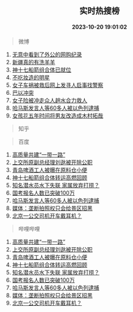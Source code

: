 <div align="center"><h2>实时热搜榜</h2><h4>2023-10-20 19:01:02</h4></div>

> 微博  

1. [无意中看到了外公的网购纪录](https://s.weibo.com/weibo?q=%23%E6%97%A0%E6%84%8F%E4%B8%AD%E7%9C%8B%E5%88%B0%E4%BA%86%E5%A4%96%E5%85%AC%E7%9A%84%E7%BD%91%E8%B4%AD%E7%BA%AA%E5%BD%95%23&t=31&band_rank=1&Refer=top)<br />
2. [新疆真的有洗羊羊](https://s.weibo.com/weibo?q=%23%E6%96%B0%E7%96%86%E7%9C%9F%E7%9A%84%E6%9C%89%E6%B4%97%E7%BE%8A%E7%BE%8A%23&t=31&band_rank=2&Refer=top)<br />
3. [神十七船箭组合体已就位](https://s.weibo.com/weibo?q=%23%E7%A5%9E%E5%8D%81%E4%B8%83%E8%88%B9%E7%AE%AD%E7%BB%84%E5%90%88%E4%BD%93%E5%B7%B2%E5%B0%B1%E4%BD%8D%23&t=31&band_rank=3&Refer=top)<br />
4. [不吃妆造的明星](https://s.weibo.com/weibo?q=%23%E4%B8%8D%E5%90%83%E5%A6%86%E9%80%A0%E7%9A%84%E6%98%8E%E6%98%9F%23&t=31&band_rank=4&Refer=top)<br />
5. [女子车祸被救后网上发寻人启事找警察](https://s.weibo.com/weibo?q=%23%E5%A5%B3%E5%AD%90%E8%BD%A6%E7%A5%B8%E8%A2%AB%E6%95%91%E5%90%8E%E7%BD%91%E4%B8%8A%E5%8F%91%E5%AF%BB%E4%BA%BA%E5%90%AF%E4%BA%8B%E6%89%BE%E8%AD%A6%E5%AF%9F%23&t=31&band_rank=5&Refer=top)<br />
6. [巴以冲突](https://s.weibo.com/weibo?q=%23%E5%B7%B4%E4%BB%A5%E5%86%B2%E7%AA%81%23&t=31&band_rank=6&Refer=top)<br />
7. [女子险被冲走众人趟水合力救人](https://s.weibo.com/weibo?q=%23%E5%A5%B3%E5%AD%90%E9%99%A9%E8%A2%AB%E5%86%B2%E8%B5%B0%E4%BC%97%E4%BA%BA%E8%B6%9F%E6%B0%B4%E5%90%88%E5%8A%9B%E6%95%91%E4%BA%BA%23&t=31&band_rank=7&Refer=top)<br />
8. [哈马斯发言人等60多人被以色列逮捕](https://s.weibo.com/weibo?q=%23%E5%93%88%E9%A9%AC%E6%96%AF%E5%8F%91%E8%A8%80%E4%BA%BA%E7%AD%8960%E5%A4%9A%E4%BA%BA%E8%A2%AB%E4%BB%A5%E8%89%B2%E5%88%97%E9%80%AE%E6%8D%95%23&t=31&band_rank=8&Refer=top)<br />
9. [女孩花五年时间将男友改造成木村拓哉](https://s.weibo.com/weibo?q=%23%E5%A5%B3%E5%AD%A9%E8%8A%B1%E4%BA%94%E5%B9%B4%E6%97%B6%E9%97%B4%E5%B0%86%E7%94%B7%E5%8F%8B%E6%94%B9%E9%80%A0%E6%88%90%E6%9C%A8%E6%9D%91%E6%8B%93%E5%93%89%23&t=31&band_rank=9&Refer=top)<br />

> 知乎  


> 百度  

1. [高质量共建“一带一路”](https://www.baidu.com/s?wd=%E9%AB%98%E8%B4%A8%E9%87%8F%E5%85%B1%E5%BB%BA%E2%80%9C%E4%B8%80%E5%B8%A6%E4%B8%80%E8%B7%AF%E2%80%9D&sa=fyb_news&rsv_dl=fyb_news)<br />
2. [上交所原副总经理刘逖被开除公职](https://www.baidu.com/s?wd=%E4%B8%8A%E4%BA%A4%E6%89%80%E5%8E%9F%E5%89%AF%E6%80%BB%E7%BB%8F%E7%90%86%E5%88%98%E9%80%96%E8%A2%AB%E5%BC%80%E9%99%A4%E5%85%AC%E8%81%8C&sa=fyb_news&rsv_dl=fyb_news)<br />
3. [青岛啤酒工人被曝在原料仓小便](https://www.baidu.com/s?wd=%E9%9D%92%E5%B2%9B%E5%95%A4%E9%85%92%E5%B7%A5%E4%BA%BA%E8%A2%AB%E6%9B%9D%E5%9C%A8%E5%8E%9F%E6%96%99%E4%BB%93%E5%B0%8F%E4%BE%BF&sa=fyb_news&rsv_dl=fyb_news)<br />
4. [神十七船箭组合体转运高燃回顾](https://www.baidu.com/s?wd=%E7%A5%9E%E5%8D%81%E4%B8%83%E8%88%B9%E7%AE%AD%E7%BB%84%E5%90%88%E4%BD%93%E8%BD%AC%E8%BF%90%E9%AB%98%E7%87%83%E5%9B%9E%E9%A1%BE&sa=fyb_news&rsv_dl=fyb_news)<br />
5. [知名潜水员水下失联 家属放弃打捞？](https://www.baidu.com/s?wd=%E7%9F%A5%E5%90%8D%E6%BD%9C%E6%B0%B4%E5%91%98%E6%B0%B4%E4%B8%8B%E5%A4%B1%E8%81%94+%E5%AE%B6%E5%B1%9E%E6%94%BE%E5%BC%83%E6%89%93%E6%8D%9E%EF%BC%9F&sa=fyb_news&rsv_dl=fyb_news)<br />
6. [国考报名人数已突破100万](https://www.baidu.com/s?wd=%E5%9B%BD%E8%80%83%E6%8A%A5%E5%90%8D%E4%BA%BA%E6%95%B0%E5%B7%B2%E7%AA%81%E7%A0%B4100%E4%B8%87&sa=fyb_news&rsv_dl=fyb_news)<br />
7. [哈马斯发言人等60多人被以色列逮捕](https://www.baidu.com/s?wd=%E5%93%88%E9%A9%AC%E6%96%AF%E5%8F%91%E8%A8%80%E4%BA%BA%E7%AD%8960%E5%A4%9A%E4%BA%BA%E8%A2%AB%E4%BB%A5%E8%89%B2%E5%88%97%E9%80%AE%E6%8D%95&sa=fyb_news&rsv_dl=fyb_news)<br />
8. [媒体：垄断拍照权只会给景区招黑](https://www.baidu.com/s?wd=%E5%AA%92%E4%BD%93%EF%BC%9A%E5%9E%84%E6%96%AD%E6%8B%8D%E7%85%A7%E6%9D%83%E5%8F%AA%E4%BC%9A%E7%BB%99%E6%99%AF%E5%8C%BA%E6%8B%9B%E9%BB%91&sa=fyb_news&rsv_dl=fyb_news)<br />
9. [北京一公交司机开车戴耳机？](https://www.baidu.com/s?wd=%E5%8C%97%E4%BA%AC%E4%B8%80%E5%85%AC%E4%BA%A4%E5%8F%B8%E6%9C%BA%E5%BC%80%E8%BD%A6%E6%88%B4%E8%80%B3%E6%9C%BA%EF%BC%9F&sa=fyb_news&rsv_dl=fyb_news)<br />

> 哔哩哔哩  

1. [高质量共建“一带一路”](https://www.baidu.com/s?wd=%E9%AB%98%E8%B4%A8%E9%87%8F%E5%85%B1%E5%BB%BA%E2%80%9C%E4%B8%80%E5%B8%A6%E4%B8%80%E8%B7%AF%E2%80%9D&sa=fyb_news&rsv_dl=fyb_news)<br />
2. [上交所原副总经理刘逖被开除公职](https://www.baidu.com/s?wd=%E4%B8%8A%E4%BA%A4%E6%89%80%E5%8E%9F%E5%89%AF%E6%80%BB%E7%BB%8F%E7%90%86%E5%88%98%E9%80%96%E8%A2%AB%E5%BC%80%E9%99%A4%E5%85%AC%E8%81%8C&sa=fyb_news&rsv_dl=fyb_news)<br />
3. [青岛啤酒工人被曝在原料仓小便](https://www.baidu.com/s?wd=%E9%9D%92%E5%B2%9B%E5%95%A4%E9%85%92%E5%B7%A5%E4%BA%BA%E8%A2%AB%E6%9B%9D%E5%9C%A8%E5%8E%9F%E6%96%99%E4%BB%93%E5%B0%8F%E4%BE%BF&sa=fyb_news&rsv_dl=fyb_news)<br />
4. [神十七船箭组合体转运高燃回顾](https://www.baidu.com/s?wd=%E7%A5%9E%E5%8D%81%E4%B8%83%E8%88%B9%E7%AE%AD%E7%BB%84%E5%90%88%E4%BD%93%E8%BD%AC%E8%BF%90%E9%AB%98%E7%87%83%E5%9B%9E%E9%A1%BE&sa=fyb_news&rsv_dl=fyb_news)<br />
5. [知名潜水员水下失联 家属放弃打捞？](https://www.baidu.com/s?wd=%E7%9F%A5%E5%90%8D%E6%BD%9C%E6%B0%B4%E5%91%98%E6%B0%B4%E4%B8%8B%E5%A4%B1%E8%81%94+%E5%AE%B6%E5%B1%9E%E6%94%BE%E5%BC%83%E6%89%93%E6%8D%9E%EF%BC%9F&sa=fyb_news&rsv_dl=fyb_news)<br />
6. [国考报名人数已突破100万](https://www.baidu.com/s?wd=%E5%9B%BD%E8%80%83%E6%8A%A5%E5%90%8D%E4%BA%BA%E6%95%B0%E5%B7%B2%E7%AA%81%E7%A0%B4100%E4%B8%87&sa=fyb_news&rsv_dl=fyb_news)<br />
7. [哈马斯发言人等60多人被以色列逮捕](https://www.baidu.com/s?wd=%E5%93%88%E9%A9%AC%E6%96%AF%E5%8F%91%E8%A8%80%E4%BA%BA%E7%AD%8960%E5%A4%9A%E4%BA%BA%E8%A2%AB%E4%BB%A5%E8%89%B2%E5%88%97%E9%80%AE%E6%8D%95&sa=fyb_news&rsv_dl=fyb_news)<br />
8. [媒体：垄断拍照权只会给景区招黑](https://www.baidu.com/s?wd=%E5%AA%92%E4%BD%93%EF%BC%9A%E5%9E%84%E6%96%AD%E6%8B%8D%E7%85%A7%E6%9D%83%E5%8F%AA%E4%BC%9A%E7%BB%99%E6%99%AF%E5%8C%BA%E6%8B%9B%E9%BB%91&sa=fyb_news&rsv_dl=fyb_news)<br />
9. [北京一公交司机开车戴耳机？](https://www.baidu.com/s?wd=%E5%8C%97%E4%BA%AC%E4%B8%80%E5%85%AC%E4%BA%A4%E5%8F%B8%E6%9C%BA%E5%BC%80%E8%BD%A6%E6%88%B4%E8%80%B3%E6%9C%BA%EF%BC%9F&sa=fyb_news&rsv_dl=fyb_news)<br />
